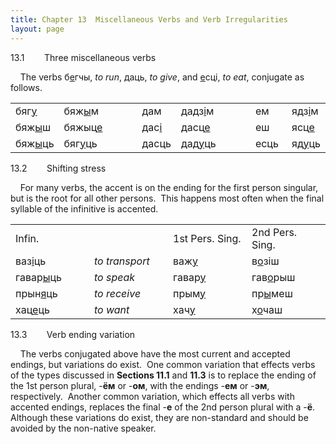 ```yaml
---
title: Chapter 13  Miscellaneous Verbs and Verb Irregularities  
layout: page
---
```


 
13.1        Three miscellaneous verbs  
  
    The verbs б<span style="text-decoration: underline;">е</span>гчы,
<span style="font-style: italic;">to run</span>, даць,
<span style="font-style: italic;">to give</span>, and
<span style="text-decoration: underline;">е</span>сці,
<span style="font-style: italic;">to eat</span>, conjugate as follows.  
  

<table>
<colgroup>
<col style="width: 12%" />
<col style="width: 12%" />
<col style="width: 12%" />
<col style="width: 12%" />
<col style="width: 12%" />
<col style="width: 12%" />
<col style="width: 12%" />
<col style="width: 12%" />
</colgroup>
<tbody>
<tr class="odd">
<td>бяг<span style="text-decoration: underline;">у</span><br />
</td>
<td>бяж<span style="text-decoration: underline;">ы</span>м<br />
</td>
<td><br />
</td>
<td>дам<br />
</td>
<td>дадз<span style="text-decoration: underline;">і</span>м<br />
</td>
<td><br />
</td>
<td>ем<br />
</td>
<td>ядз<span style="text-decoration: underline;">і</span>м<br />
</td>
</tr>
<tr class="even">
<td>бяж<span style="text-decoration: underline;">ы</span>ш<br />
</td>
<td>бяжыц<span style="text-decoration: underline;">е</span><br />
</td>
<td><br />
</td>
<td>дас<span style="text-decoration: underline;">і</span><br />
</td>
<td>дасц<span style="text-decoration: underline;">е</span><br />
</td>
<td><br />
</td>
<td>еш<br />
</td>
<td>ясц<span style="text-decoration: underline;">е</span><br />
</td>
</tr>
<tr class="odd">
<td>бяж<span style="text-decoration: underline;">ы</span>ць<br />
</td>
<td>бяг<span style="text-decoration: underline;">у</span>ць<br />
</td>
<td><br />
</td>
<td>дасць<br />
</td>
<td>дад<span style="text-decoration: underline;">у</span>ць<br />
</td>
<td><br />
</td>
<td>есць<br />
</td>
<td>яд<span style="text-decoration: underline;">у</span>ць<br />
</td>
</tr>
</tbody>
</table>

  
  
13.2        Shifting stress  
  
    For many verbs, the accent is on the ending for the first person
singular, but is the root for all other persons.  This happens most
often when the final syllable of the infinitive is accented.  
  

<table>
<colgroup>
<col style="width: 25%" />
<col style="width: 25%" />
<col style="width: 25%" />
<col style="width: 25%" />
</colgroup>
<tbody>
<tr class="odd">
<td>Infin.<br />
</td>
<td><br />
</td>
<td>1st Pers. Sing.<br />
</td>
<td>2nd Pers. Sing.<br />
</td>
</tr>
<tr class="even">
<td>ваз<span style="text-decoration: underline;">і</span>ць<br />
</td>
<td><span style="font-style: italic;">to transport</span><br />
</td>
<td>важ<span style="text-decoration: underline;">у</span><br />
</td>
<td>в<span style="text-decoration: underline;">о</span>зіш<br />
</td>
</tr>
<tr class="odd">
<td>гавар<span style="text-decoration: underline;">ы</span>ць<br />
</td>
<td><span style="font-style: italic;">to speak</span><br />
</td>
<td>гавар<span style="text-decoration: underline;">у</span><br />
</td>
<td>гав<span style="text-decoration: underline;">о</span>рыш<br />
</td>
</tr>
<tr class="even">
<td>прын<span style="text-decoration: underline;">я</span>ць<br />
</td>
<td><span style="font-style: italic;">to receive</span><br />
</td>
<td>прым<span style="text-decoration: underline;">у</span><br />
</td>
<td>пр<span style="text-decoration: underline;">ы</span>меш<br />
</td>
</tr>
<tr class="odd">
<td>хац<span style="text-decoration: underline;">е</span>ць<br />
</td>
<td><span style="font-style: italic;">to want</span><br />
</td>
<td>хач<span style="text-decoration: underline;">у</span><br />
</td>
<td>х<span style="text-decoration: underline;">о</span>чаш<br />
</td>
</tr>
</tbody>
</table>

  
  
13.3        Verb ending variation  
  
    The verbs conjugated above have the most current and accepted
endings, but variations do exist.  One common variation that effects
verbs of the types discussed in
<span style="font-weight: bold;">Sections 11.1</span> and
<span style="font-weight: bold;">11.3</span> is to replace the ending of
the 1st person plural, -<span style="font-weight: bold;">ём</span> or
-<span style="font-weight: bold;">ом</span>, with the endings
-<span style="font-weight: bold;">ем</span> or
-<span style="font-weight: bold;">эм</span>, respectively.  Another
common variation, which effects all verbs with accented endings,
replaces the final -<span style="font-weight: bold;">е</span> of the 2nd
person plural with a -<span style="font-weight: bold;">ё</span>. 
Although these variations do exist, they are non-standard and should be
avoided by the non-native speaker.  
  
  

